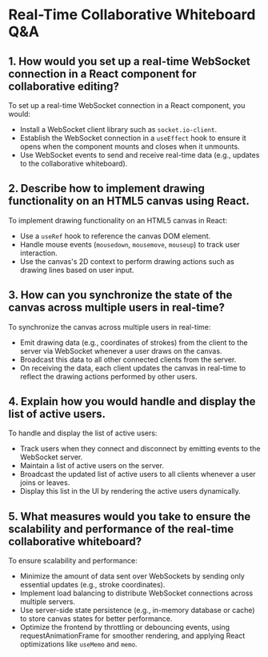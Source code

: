 # Real-Time Collaborative Whiteboard Q&A

## 1. How would you set up a real-time WebSocket connection in a React component for collaborative editing?

To set up a real-time WebSocket connection in a React component, you would:
- Install a WebSocket client library such as `socket.io-client`.
- Establish the WebSocket connection in a `useEffect` hook to ensure it opens when the component mounts and closes when it unmounts.
- Use WebSocket events to send and receive real-time data (e.g., updates to the collaborative whiteboard).

## 2. Describe how to implement drawing functionality on an HTML5 canvas using React.

To implement drawing functionality on an HTML5 canvas in React:
- Use a `useRef` hook to reference the canvas DOM element.
- Handle mouse events (`mousedown`, `mousemove`, `mouseup`) to track user interaction.
- Use the canvas's 2D context to perform drawing actions such as drawing lines based on user input.

## 3. How can you synchronize the state of the canvas across multiple users in real-time?

To synchronize the canvas across multiple users in real-time:
- Emit drawing data (e.g., coordinates of strokes) from the client to the server via WebSocket whenever a user draws on the canvas.
- Broadcast this data to all other connected clients from the server.
- On receiving the data, each client updates the canvas in real-time to reflect the drawing actions performed by other users.

## 4. Explain how you would handle and display the list of active users.

To handle and display the list of active users:
- Track users when they connect and disconnect by emitting events to the WebSocket server.
- Maintain a list of active users on the server.
- Broadcast the updated list of active users to all clients whenever a user joins or leaves.
- Display this list in the UI by rendering the active users dynamically.

## 5. What measures would you take to ensure the scalability and performance of the real-time collaborative whiteboard?

To ensure scalability and performance:
- Minimize the amount of data sent over WebSockets by sending only essential updates (e.g., stroke coordinates).
- Implement load balancing to distribute WebSocket connections across multiple servers.
- Use server-side state persistence (e.g., in-memory database or cache) to store canvas states for better performance.
- Optimize the frontend by throttling or debouncing events, using requestAnimationFrame for smoother rendering, and applying React optimizations like `useMemo` and `memo`.
